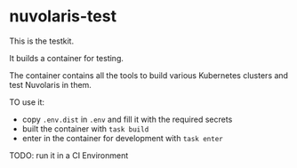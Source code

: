 # nuvolaris-test

This is the testkit.

It builds a container for testing.

The container contains all the tools to build various Kubernetes clusters and test Nuvolaris in them.

TO use it:

- copy `.env.dist` in `.env` and fill it with the required secrets 
- built the container with `task build`
- enter in the container for development with `task enter`

TODO: run it in a CI Environment
